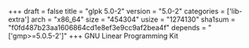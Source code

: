 +++
draft = false
title = "glpk 5.0-2"
version = "5.0-2"
categories = ['lib-extra']
arch = "x86_64"
size = "454304"
usize = "1274130"
sha1sum = "f0fd487b23aa1606864cd1e8ef3e9cc9af2bea4f"
depends = "['gmp>=5.0.5-2']"
+++
GNU Linear Programming Kit